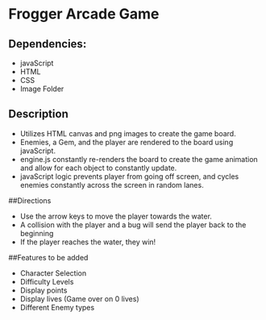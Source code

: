 # Frogger Arcade Game

## Dependencies:
  - javaScript
  - HTML
  - CSS
  - Image Folder

## Description
- Utilizes HTML canvas and png images to create the game board.
- Enemies, a Gem, and the player are rendered to the board using javaScript.
- engine.js constantly re-renders the board to create the game animation and allow for each object to constantly update.
- javaScript logic prevents player from going off screen, and cycles enemies constantly across the screen in random lanes.


##Directions
- Use the arrow keys to move the player towards the water.
- A collision with the player and a bug will send the player back to the beginning
- If the player reaches the water, they win!

##Features to be added
- Character Selection
- Difficulty Levels
- Display points
- Display lives (Game over on 0 lives)
- Different Enemy types
